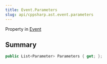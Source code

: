 ```yaml
---
title: Event.Parameters
slug: api/cppsharp.ast.event.parameters
---
```

Property in [Event](/api/cppsharp/ast/event)

## Summary



```csharp
public List<Parameter> Parameters { get; };
```

